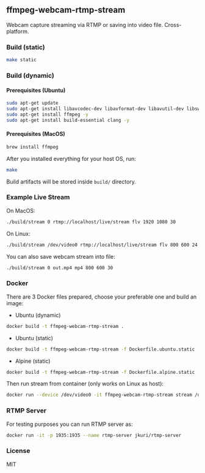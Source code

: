 ## ffmpeg-webcam-rtmp-stream

Webcam capture streaming via RTMP or saving into video file. Cross-platform.

### Build (static)

```sh
make static
```

### Build (dynamic)

#### Prerequisites (Ubuntu)

```sh
sudo apt-get update
sudo apt-get install libavcodec-dev libavformat-dev libavutil-dev libswscale-dev libavresample-dev libavdevice-dev -y
sudo apt-get install ffmpeg -y
sudo apt-get install build-essential clang -y
```

#### Prerequisites (MacOS)

```sh
brew install ffmpeg
```

After you installed everything for your host OS, run:

```sh
make
```

Build artifacts will be stored inside `build/` directory.

### Example Live Stream

On MacOS:

```sh
./build/stream 0 rtmp://localhost/live/stream flv 1920 1080 30
```

On Linux:

```sh
./build/stream /dev/video0 rtmp://localhost/live/stream flv 800 600 24
```

You can also save webcam stream into file:

```sh
./build/stream 0 out.mp4 mp4 800 600 30
```

### Docker

There are 3 Docker files prepared, choose your preferable one and build an image:

- Ubuntu (dynamic)

```sh
docker build -t ffmpeg-webcam-rtmp-stream .
```

- Ubuntu (static)

```sh
docker build -t ffmpeg-webcam-rtmp-stream -f Dockerfile.ubuntu.static .
```

- Alpine (static)

```sh
docker build -t ffmpeg-webcam-rtmp-stream -f Dockerfile.alpine.static .
```

Then run stream from container (only works on Linux as host):

```sh
docker run --device /dev/video0 -it ffmpeg-webcam-rtmp-stream stream /dev/video0 rtmp://localhost/live/stream flv 1280 720 30
```

### RTMP Server

For testing purposes you can run RTMP server as:

```sh
docker run -it -p 1935:1935 --name rtmp-server jkuri/rtmp-server
```

### License

MIT
